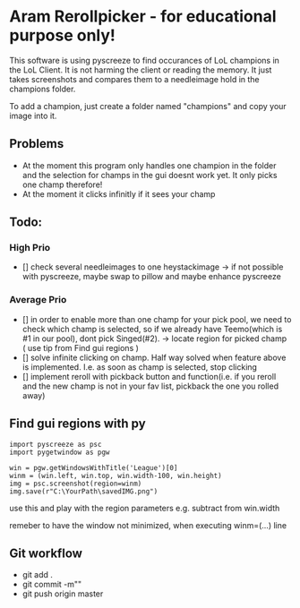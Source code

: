 # Aram Rerollpicker - for educational purpose only!

This software is using pyscreeze to find occurances of LoL champions in the LoL Client. It is not harming the client or reading the memory. It just takes screenshots and compares them to a needleimage hold in the champions folder.

To add a champion, just create a folder named "champions" and copy your image into it.

## Problems

- At the moment this program only handles one champion in the folder and the selection for champs in the gui doesnt work yet. It only picks one champ therefore!
- At the moment it clicks infinitly if it sees your champ

## Todo:

### High Prio

- [] check several needleimages to one heystackimage -> if not possible with pyscreeze, maybe swap to pillow and maybe enhance pyscreeze

### Average Prio

- [] in order to enable more than one champ for your pick pool, we need to check which champ is selected, so if we already have Teemo(which is #1 in our pool), dont pick Singed(#2). -> locate region for picked champ ( use tip from Find gui regions )
- [] solve infinite clicking on champ. Half way solved when feature above is implemented. I.e. as soon as champ is selected, stop clicking
- [] implement reroll with pickback button and function(i.e. if you reroll and the new champ is not in your fav list, pickback the one you rolled away)

## Find gui regions with py

```
import pyscreeze as psc
import pygetwindow as pgw

win = pgw.getWindowsWithTitle('League')[0]
winm = (win.left, win.top, win.width-100, win.height)
img = psc.screenshot(region=winm)
img.save(r"C:\YourPath\savedIMG.png")
```

use this and play with the region parameters e.g. subtract from win.width

remeber to have the window not minimized, when executing winm=(...) line

## Git workflow

- git add .
- git commit -m"<foobar>"
- git push origin master
